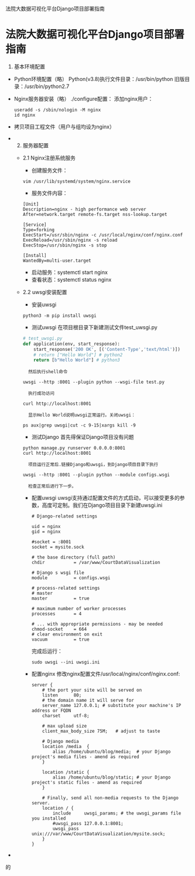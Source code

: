 法院大数据可视化平台Django项目部署指南

# 法院大数据可视化平台Django项目部署指南

1. 基本环境配置
* Python环境配置（略）
Python(v3.8)执行文件目录：/usr/bin/python
旧版目录：/usr/bin/python2.7

* Nginx服务器安装（略）
./configure配置：
添加nginx用户：
	
	```shell
	useradd -s /sbin/nologin -M nginx
	id nginx
	```
* 拷贝项目工程文件（用户与组均设为nginx）

- 2. 服务器配置
    - 2.1 Nginx注册系统服务
		- 创建服务文件：
		```
		vim /usr/lib/systemd/system/nginx.service 
		```

		- 服务文件内容：
		```
		[Unit]
		Description=nginx - high performance web server
		After=network.target remote-fs.target nss-lookup.target
		
		[Service]
		Type=forking
		ExecStart=/usr/sbin/nginx -c /usr/local/nginx/conf/nginx.conf
		ExecReload=/usr/sbin/nginx -s reload
		ExecStop=/usr/sbin/nginx -s stop
		
		[Install]
		WantedBy=multi-user.target
		```
		
		- 启动服务：systemctl start nginx
		- 查看状态：systemctl status nginx

	- 2.2 uwsgi安装配置
		- 安装uwsgi
	
		```
		python3 -m pip install uwsgi
		```

		- 测试uwsgi
		在项目根目录下新建测试文件test_uwsgi.py
		
		```python
		# test_uwsgi.py
		def application(env, start_response):
		    start_response('200 OK', [('Content-Type','text/html')])
		    # return ["Hello World"] # python2
		    return [b"Hello World"] # python3
	    ```
	    
	    	然后执行shell命令
	    
	    ```shell
	    uwsgi --http :8001 --plugin python --wsgi-file test.py
	    ```
	    
	    	执行成功访问
    	```shell
    	curl http://localhost:8001
    	```
	    	显示Hello World说明uwsgi正常运行。关闭uwsgi：
    	```
    	ps aux|grep uwsgi|cut -c 9-15|xargs kill -9
    	```

		- 测试Django
		    首先得保证Django项目没有问题
		    
		```shell
		python manage.py runserver 0.0.0.0:8001
		curl http://localhost:8001
		```

			项目运行正常后.链接Django和uwsgi，到Django项目目录下执行
			
		```shell
		uwsgi --http :8001 --plugin python --module configs.wsgi
		```
			检查正常后进行下一步。
			
		- 配置uwsgi
			uwsgi支持通过配置文件的方式启动，可以接受更多的参数，高度可定制。我们在Django项目目录下新建uwsgi.ini
		
			```shell
			# Django-related settings
			
			uid = nginx 
			gid = nginx
			
			#socket = :8001
			socket = mysite.sock
			
			# the base directory (full path)
			chdir           = /var/www/CourtDataVisualization
			
			# Django s wsgi file
			module          = configs.wsgi
			
			# process-related settings
			# master
			master          = true
			
			# maximum number of worker processes
			processes       = 4
			
			# ... with appropriate permissions - may be needed
			chmod-socket    = 664
			# clear environment on exit
			vacuum          = true

			```
			
			完成后运行：
			
			```shell
			sudo uwsgi --ini uwsgi.ini 
			```
			
			
		
		- 配置nginx
			修改nginx配置文件/usr/local/nginx/conf/nginx.conf:
			
			```
			server {
			    # the port your site will be served on
			    listen      80;
			    # the domain name it will serve for
			    server_name 127.0.0.1; # substitute your machine's IP address or FQDN
			    charset     utf-8;
			
			    # max upload size
			    client_max_body_size 75M;   # adjust to taste
			
			    # Django media
			    location /media  {
			        alias /home/ubuntu/blog/media;  # your Django project's media files - amend as required
			    }
			
			    location /static {
			        alias /home/ubuntu/blog/static; # your Django project's static files - amend as required
			    }
			
			    # Finally, send all non-media requests to the Django server.
			    location / {
			        include     uwsgi_params; # the uwsgi_params file you installed
			        #uwsgi_pass 127.0.0.1:8001;
			        uwsgi_pass unix:///var/www/CourtDataVisualization/mysite.sock;
			    }
			}
			```
			

* 

的